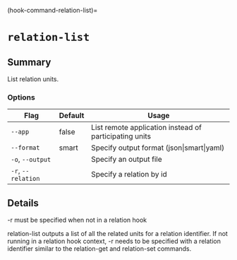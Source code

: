 (hook-command-relation-list)=
# `relation-list`
## Summary
List relation units.

### Options
| Flag | Default | Usage |
| --- | --- | --- |
| `--app` | false | List remote application instead of participating units |
| `--format` | smart | Specify output format (json&#x7c;smart&#x7c;yaml) |
| `-o`, `--output` |  | Specify an output file |
| `-r`, `--relation` |  | Specify a relation by id |

## Details

-r must be specified when not in a relation hook

relation-list outputs a list of all the related units for a relation identifier.
If not running in a relation hook context, -r needs to be specified with a
relation identifier similar to the relation-get and relation-set commands.